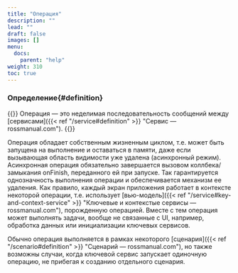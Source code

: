 ```yaml
---
title: "Операция"
description: ""
lead: ""
draft: false
images: []
menu:
  docs:
    parent: "help"
weight: 310
toc: true
---
```


### Определение{#definition}

{{<alert context="info" icon="👉">}}
Операция — это неделимая последовательность сообщений между [сервисами]({{< ref "/service#definition" >}} "Сервис — rossmanual.com").
{{</alert>}}

Операция обладает собственным жизненным циклом, т.е. может быть запущена на выполнение и оставаться в памяти, даже если вызывающая область видимости уже удалена (асинхронный режим). Асинхронная операция обязательно завершается вызовом коллбека/замыкания onFinish, переданного ей при запуске. Так гарантируется однозначность выполнения операции и обеспечивается механизм ее удаления. Как правило, каждый экран приложения работает в контексте некоторой операции, т.е. использует [вью-модель]({{< ref "/service#key-and-context-service" >}} "Ключевые и контекстые сервисы — rossmanual.com"), порожденную операцией. Вместе с тем операция может выполнять задачи, вообще не связанные с UI, например, обработка данных или инициализации ключевых сервисов.

Обычно операция выполняется в рамках некоторого [сценария]({{< ref "/scenario#definition" >}} "Сценарий — rossmanual.com"), но также возможны случаи, когда ключевой сервис запускает одиночную операцию, не прибегая к созданию отдельного сценария.
